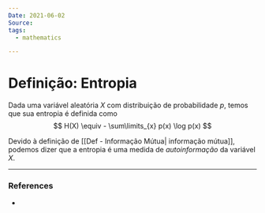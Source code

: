 ```yaml
---
Date: 2021-06-02
Source:
tags:
  - mathematics 

---
```

# Definição: Entropia
Dada uma variável aleatória $X$ com distribuição de probabilidade $p$, temos que sua entropia é definida como
$$
H(X) \equiv - \sum\limits_{x} p(x) \log p(x)
$$ 

Devido à definição de [[Def - Informação Mútua| informação mútua]], podemos dizer que a entropia é uma medida de *autoinformação* da variável $X$.

---
### References
- 
